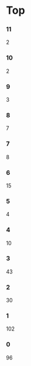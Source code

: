# Top

### 11
   2
### 10
   2
### 9
   3
### 8
   7
### 7
   8
### 6
   15
### 5
   4
### 4
   10
### 3
   43
### 2
   30
### 1
   102
### 0
   96

